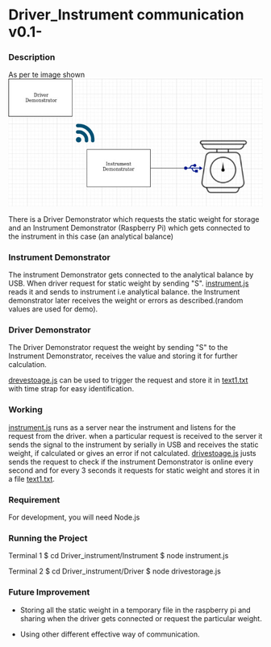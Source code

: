 # Driver_Instrument communication v0.1-

### Description
 
As per te image shown 
![](https://github.com/santoshkrishnanr/Driver_Instrument-/blob/master/connection1.jpg)

There is a Driver Demonstrator which requests the static weight for storage and an 
Instrument Demonstrator (Raspberry Pi) which gets connected to the instrument in this case (an analytical balance) 


### Instrument Demonstrator

The instrument Demonstrator gets connected to the analytical balance by USB.
When driver request for static weight by sending "S". [instrument.js](https://github.com/santoshkrishnanr/Driver_Instrument-/blob/master/Instrument/instrument.js) reads it and sends to instrument i.e analytical balance. the Instrument demonstrator later receives the weight or errors as described.(random values are used for demo).


### Driver Demonstrator
The Driver Demonstrator request the weight by sending "S" to the Instrument Demonstrator, receives the value and storing it for further calculation.

[drevestoage.js](https://github.com/santoshkrishnanr/Driver_Instrument-/blob/master/Driver/drivestorage.js) can be used to trigger the request and store it in [text1.txt](https://github.com/santoshkrishnanr/Driver_Instrument-/blob/master/Driver/write1.txt) with time strap for easy identification.

### Working
 [instrument.js](https://github.com/santoshkrishnanr/Driver_Instrument-/blob/master/Instrument/instrument.js) runs as a server near the instrument and listens for the request from the driver.
when a particular request is received to the server it sends the signal to the instrument by serially in USB and receives the static weight, if calculated or gives an error if not calculated.
[drivestoage.js](https://github.com/santoshkrishnanr/Driver_Instrument-/blob/master/Driver/drivestorage.js) justs sends the request to check if the instrument Demonstrator is online every second and for every 3 seconds it requests for static weight and stores it in a file [text1.txt](https://github.com/santoshkrishnanr/Driver_Instrument-/blob/master/Driver/write1.txt).

### Requirement
For development, you will need Node.js

### Running the Project 
Terminal 1 $ cd Driver_instrument/Instrument $ node instrument.js


Terminal 2 $ cd Driver_instrument/Driver $ node drivestorage.js



### Future Improvement

* Storing all the static weight  in a  temporary file in the raspberry pi and sharing when the driver gets connected or request the particular weight.

* Using other different effective way of communication.


